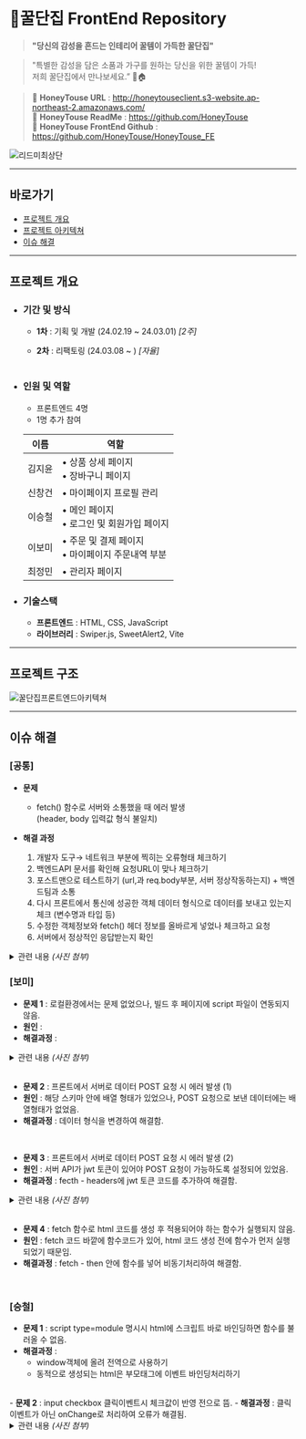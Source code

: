 # 🐝꿀단집 FrontEnd Repository

> **"당신의 감성을 흔드는 인테리어 꿀템이 가득한 꿀단집"**

> "특별한 감성을 담은 소품과 가구를 원하는 당신을 위한 꿀템이 가득!<br>
> 저희 꿀단집에서 만나보세요.” 🍯🏠

> 📌 <b>HoneyTouse URL</b> : http://honeytouseclient.s3-website.ap-northeast-2.amazonaws.com/<br>
> 📌 <b>HoneyTouse ReadMe</b> : https://github.com/HoneyTouse<br>
> 📌 <b>HoneyTouse FrontEnd Github</b> : https://github.com/HoneyTouse/HoneyTouse_FE

![리드미최상단](https://github.com/HoneyTouse/HoneyTouse_BE/assets/127278410/6374c883-fad2-40ad-bec2-01fcf71cac01)

---

## 바로가기

- [프로젝트 개요](#프로젝트-개요)<br>
- [프로젝트 아키텍쳐](#프로젝트-아키텍쳐)<br>
- [이슈 해결](#이슈-해결)<br>

---

## 프로젝트 개요

- ### 기간 및 방식 <br>

  - <b>1차</b> : 기획 및 개발 (24.02.19 ~ 24.03.01) <i>[2주]</i><br>

  - <b>2차</b> : 리팩토링 (24.03.08 ~ ) <i>[자율]</i><br>
    <br>

- ### 인원 및 역할 <br>

  - 프론트엔드 4명<br>
  - 1명 추가 참여

  | 이름   | 역할                                                |
  | ------ | --------------------------------------------------- |
  | 김지윤 | • 상품 상세 페이지<br> • 장바구니 페이지            |
  | 신창건 | • 마이페이지 프로필 관리                            |
  | 이승철 | • 메인 페이지<br> • 로그인 및 회원가입 페이지       |
  | 이보미 | • 주문 및 결제 페이지<br>• 마이페이지 주문내역 부분 |
  | 최정민 | • 관리자 페이지                 

- ### 기술스택 <br>

  - <b>프론트엔드</b> : HTML, CSS, JavaScript
  - <b>라이브러리</b> : Swiper.js, SweetAlert2, Vite

---

## 프로젝트 구조

![꿀단집프론트엔드아키텍쳐](https://github.com/TripTeller-repository/TripTeller_BE/assets/127278410/886477e0-208e-4846-9f00-7a36aa6c020b)

---

## 이슈 해결

### [공통]
- <b>문제</b><br>
    - fetch() 함수로 서버와 소통했을 때 에러 발생<br> (header, body 입력값 형식 불일치)

- <b>해결 과정</b>
    1. 개발자 도구→ 네트워크 부분에 찍히는 오류형태 체크하기
    2. 백엔드API 문서를 확인해 요청URL이 맞나 체크하기
    3. 포스트맨으로 테스트하기 (url,과 req.body부분, 서버 정상작동하는지) + 백엔드팀과 소통
    4. 다시 프론트에서 통신에 성공한 객체 데이터 형식으로 데이터를 보내고 있는지 체크 (변수명과 타입 등)
    5. 수정한 객체정보와 fetch() 헤더 정보를 올바르게 넣었나 체크하고 요청
    6. 서버에서 정상적인 응답받는지 확인
<details>
<summary>관련 내용 <i>(사진 첨부)</i></summary>
<div markdown="1">

디스코드 소통 과정

1. 이슈공유
    
    ![image](https://github.com/TripTeller-repository/TripTeller_BE/assets/127278410/806bb0fa-2e98-4333-91bf-4dc111e1f2e5)
    
2. 프론트에서 코드값 체크해보기
    
    ![image](https://github.com/TripTeller-repository/TripTeller_BE/assets/127278410/75ccc673-c255-48e6-b006-927a11e42b26)
    
3. 백엔드에서 API 체크하고 성공하는 테스트 요청 예시값 보여주기
    
    ![image](https://github.com/TripTeller-repository/TripTeller_BE/assets/127278410/7f4ef013-2e23-472d-92a0-62926d863e98)
    
4. 프론트에서 테스트 진행
    
    ![image](https://github.com/TripTeller-repository/TripTeller_BE/assets/127278410/3c8642ae-c082-4bf9-997f-a639c24cb148)
    
    ![image](https://github.com/TripTeller-repository/TripTeller_BE/assets/127278410/1fa75ad4-8ad2-42d9-93b3-31d628f36673)
    
5. 서버에서 응답받은값 체크
![image](https://github.com/TripTeller-repository/TripTeller_BE/assets/127278410/92806b4e-e21b-4cb5-9dc4-acf93ff8c44c)


</div>
</details>

### [보미]

- <b>문제 1</b> : 로컬환경에서는 문제 없었으나, 빌드 후 페이지에 script 파일이 연동되지 않음.
- <b>원인</b> : 
- <b>해결과정</b> : 
<details>
<summary>관련 내용 <i>(사진 첨부)</i></summary>
<div markdown="1">
수정 전

![보미1-1](https://github.com/TripTeller-repository/TripTeller_BE/assets/127278410/ed6247d4-3995-47da-9d8e-923bf758d5d8)

수정 후
![보미1-2](https://github.com/TripTeller-repository/TripTeller_BE/assets/127278410/b3e8fec3-cfbf-43c9-8d92-6ad7e9c3ab9c)

</div>
</details>
<br>

- <b>문제 2</b> : 프론트에서 서버로 데이터 POST 요청 시 에러 발생 (1)
- <b>원인</b> : 해당 스키마 안에 배열 형태가 있었으나, POST 요청으로 보낸 데이터에는 배열형태가 없었음.
- <b>해결과정</b> : 데이터 형식을 변경하여 해결함.

<br>

- <b>문제 3</b> : 프론트에서 서버로 데이터 POST 요청 시 에러 발생 (2)
- <b>원인</b> : 서버 API가 jwt 토큰이 있어야 POST 요청이 가능하도록 설정되어 있었음.
- <b>해결과정</b> : fecth - headers에 jwt 토큰 코드를 추가하여 해결함.
<details>
<summary>관련 내용 <i>(사진 첨부)</i></summary>
<div markdown="1">

![보미3](https://github.com/TripTeller-repository/TripTeller_BE/assets/127278410/7e43eda1-38cb-4f8c-94b3-232380a86dc1)

</div>
</details>
<br>

- <b>문제 4</b> : fetch 함수로 html 코드를 생성 후 적용되어야 하는 함수가 실행되지 않음.
- <b>원인</b> : fetch 코드 바깥에 함수코드가 있어, html 코드 생성 전에 함수가 먼저 실행되었기 때문임.
- <b>해결과정</b> : fetch - then 안에 함수를 넣어 비동기처리하여 해결함.
<br>


### [승철]

- <b>문제 1</b> : script type=module 명시시 html에 스크립트 바로 바인딩하면 함수를 불러올 수 없음.
- <b>해결과정</b> : 
    - window객체에 올려 전역으로 사용하기<br>
    - 동적으로 생성되는 html은 부모태그에 이벤트 바인딩처리하기
<br>
- <b>문제 2</b> : input checkbox 클릭이벤트시 체크값이 반영 전으로 뜸.
- <b>해결과정</b> : 클릭이벤트가 아닌 onChange로 처리하여 오류가 해결됨.

<details>
<summary>관련 내용 <i>(사진 첨부)</i></summary>
<div markdown="1">
1. script type=module 명시시 html에 스크립트 바로 바인딩하면 함수를 불러올수 없음

![승철1](https://github.com/TripTeller-repository/TripTeller_BE/assets/127278410/842e956d-58b8-4a36-877f-46be6aad1567)

<br>
2. input checkbox 클릭이벤트시 체크값이 반영전으로 뜨던 현상<br>

![승철2](https://github.com/TripTeller-repository/TripTeller_BE/assets/127278410/1935f25a-65ae-4d6c-8097-04e53a839ddc)


</div>
</details>